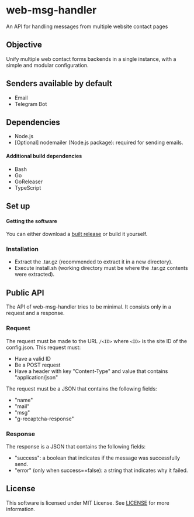 # web-msg-handler
An API for handling messages from multiple website contact pages

## Objective
Unify multiple web contact forms backends in a single instance, with a simple and modular configuration.

## Senders available by default
* Email
* Telegram Bot

## Dependencies
* Node.js
* \[Optional\] nodemailer (Node.js package): required for sending emails.
#### Additional build dependencies
* Bash
* Go
* GoReleaser
* TypeScript

## Set up
#### Getting the software
You can either download a [built release](https://github.com/Miguel-Dorta/web-msg-handler/releases) or build it yourself.

### Installation
* Extract the .tar.gz (recommended to extract it in a new directory).
* Execute install.sh (working directory must be where the .tar.gz contents were extracted).

## Public API
The API of web-msg-handler tries to be minimal. It consists only in a request and a response.

### Request
The request must be made to the URL `/<ID>` where `<ID>` is the site ID of the config.json. This request must:
* Have a valid ID
* Be a POST request
* Have a header with key "Content-Type" and value that contains "application/json"

The request must be a JSON that contains the following fields:
* "name"
* "mail"
* "msg"
* "g-recaptcha-response"

### Response
The response is a JSON that contains the following fields:
* "success": a boolean that indicates if the message was successfully send.
* "error" (only when success==false): a string that indicates why it failed.

## License
This software is licensed under MIT License. See [LICENSE](https://github.com/Miguel-Dorta/web-msg-handler/blob/master/LICENSE) for more information.
